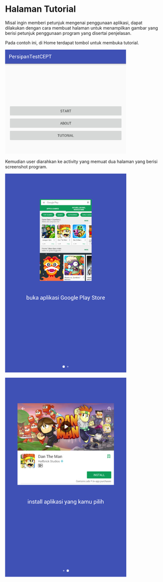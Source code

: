 # Halaman Tutorial

Misal ingin memberi petunjuk mengenai penggunaan aplikasi, dapat dilakukan dengan cara membuat halaman untuk menampilkan gambar yang berisi petunjuk penggunaan program yang disertai penjelasan.

Pada contoh ini, di Home terdapat tombol untuk membuka tutorial.

![home](https://github.com/ardhiesta/ToeflLikeApp/blob/master/manual_docs/img/home.jpg)

Kemudian user diarahkan ke activity yang memuat dua halaman yang berisi screenshot program.

![tutor1](https://github.com/ardhiesta/ToeflLikeApp/blob/master/manual_docs/img/tutor1.jpg)

![tutor1](https://github.com/ardhiesta/ToeflLikeApp/blob/master/manual_docs/img/tutor2.jpg)

